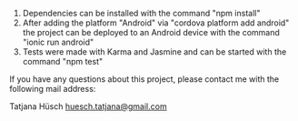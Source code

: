 1. Dependencies can be installed with the command 
    "npm install"
2. After adding the platform "Android" via "cordova platform add android" the project can be deployed to an Android device with the command 
    "ionic run android"
3. Tests were made with Karma and Jasmine and can be started with the command 
     "npm test"


If you have any questions about this project, please contact me with the following mail address:

Tatjana Hüsch
huesch.tatjana@gmail.com

